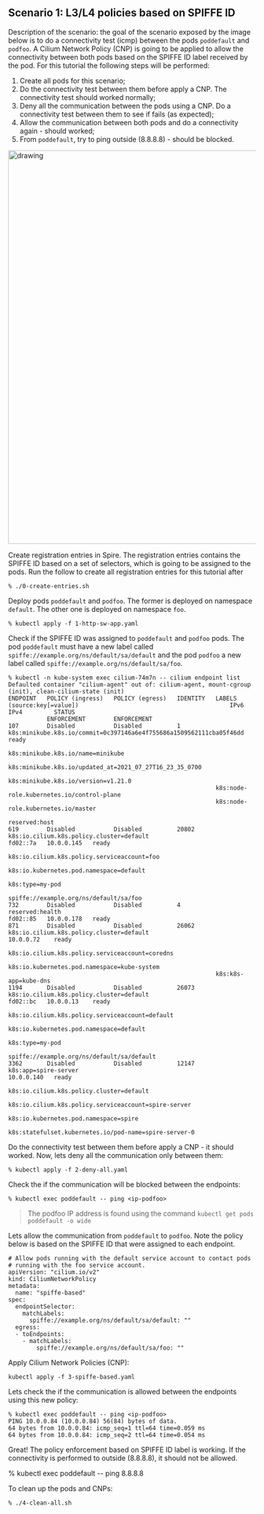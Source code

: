 ## Scenario 1: L3/L4 policies based on SPIFFE ID

Description of the scenario: the goal of the scenario exposed by the image below is to do a connectivity test (icmp) between the pods `poddefault` and `podfoo`. A Cilium Network Policy (CNP) is going to be applied to allow the connectivity between both pods based on the SPIFFE ID label received by the pod. For this tutorial the following steps will be performed:

1. Create all pods for this scenario;
2. Do the connectivity test between them before apply a CNP. The connectivity test should worked normally;
3. Deny all the communication between the pods using a CNP. Do a connectivity test between them to see if fails (as expected);
4. Allow the communication between both pods and do a connectivity again - should worked;
5. From `poddefault`, try to ping outside (8.8.8.8) - should be blocked.
<img src="../imgs/scenario01.png" alt="drawing" width="800"/>

Create registration entries in Spire. The registration entries contains the SPIFFE ID based on a set of selectors, which is going to be assigned to the pods. Run the follow to create all registration entries for this tutorial after 

```
% ./0-create-entries.sh
```

Deploy pods `poddefault` and `podfoo`. The former is deployed on namespace `default`. The other one is deployed on namespace `foo`.

```
% kubectl apply -f 1-http-sw-app.yaml
```

Check if the SPIFFE ID was assigned to `poddefault` and `podfoo` pods. The pod `poddefault` must have a new label called `spiffe://example.org/ns/default/sa/default` and the pod `podfoo` a new label called `spiffe://example.org/ns/default/sa/foo`.

```
% kubectl -n kube-system exec cilium-74m7n -- cilium endpoint list
Defaulted container "cilium-agent" out of: cilium-agent, mount-cgroup (init), clean-cilium-state (init)
ENDPOINT   POLICY (ingress)   POLICY (egress)   IDENTITY   LABELS (source:key[=value])                                           IPv6       IPv4         STATUS   
           ENFORCEMENT        ENFORCEMENT                                                                                                                
107        Disabled           Disabled          1          k8s:minikube.k8s.io/commit=0c397146a6e4f755686a1509562111cba05f46dd                           ready   
                                                           k8s:minikube.k8s.io/name=minikube                                                                     
                                                           k8s:minikube.k8s.io/updated_at=2021_07_27T16_23_35_0700                                               
                                                           k8s:minikube.k8s.io/version=v1.21.0                                                                   
                                                           k8s:node-role.kubernetes.io/control-plane                                                             
                                                           k8s:node-role.kubernetes.io/master                                                                    
                                                           reserved:host                                                                                         
619        Disabled           Disabled          20802      k8s:io.cilium.k8s.policy.cluster=default                              fd02::7a   10.0.0.145   ready   
                                                           k8s:io.cilium.k8s.policy.serviceaccount=foo                                                           
                                                           k8s:io.kubernetes.pod.namespace=default                                                               
                                                           k8s:type=my-pod                                                                                       
                                                           spiffe://example.org/ns/default/sa/foo                                                                
732        Disabled           Disabled          4          reserved:health                                                       fd02::85   10.0.0.178   ready   
871        Disabled           Disabled          26062      k8s:io.cilium.k8s.policy.cluster=default                                         10.0.0.72    ready   
                                                           k8s:io.cilium.k8s.policy.serviceaccount=coredns                                                       
                                                           k8s:io.kubernetes.pod.namespace=kube-system                                                           
                                                           k8s:k8s-app=kube-dns                                                                                  
1194       Disabled           Disabled          26073      k8s:io.cilium.k8s.policy.cluster=default                              fd02::bc   10.0.0.13    ready   
                                                           k8s:io.cilium.k8s.policy.serviceaccount=default                                                       
                                                           k8s:io.kubernetes.pod.namespace=default                                                               
                                                           k8s:type=my-pod                                                                                       
                                                           spiffe://example.org/ns/default/sa/default                                                            
3362       Disabled           Disabled          12147      k8s:app=spire-server                                                             10.0.0.140   ready   
                                                           k8s:io.cilium.k8s.policy.cluster=default                                                              
                                                           k8s:io.cilium.k8s.policy.serviceaccount=spire-server                                                  
                                                           k8s:io.kubernetes.pod.namespace=spire                                                                 
                                                           k8s:statefulset.kubernetes.io/pod-name=spire-server-0     
```

Do the connectivity test between them before apply a CNP - it should worked. Now, lets deny all the  communication only between them: 

```
% kubectl apply -f 2-deny-all.yaml
```

Check the if the communication will be blocked between the endpoints:

```
% kubectl exec poddefault -- ping <ip-podfoo>
```

> The podfoo IP address is found using the command `kubectl get pods poddefault -o wide`

Lets allow the communication from `poddefault` to `podfoo`. Note the policy below is based on the SPIFFE ID that were assigned to each endpoint.

```
# Allow pods running with the default service account to contact pods
# running with the foo service account.
apiVersion: "cilium.io/v2"
kind: CiliumNetworkPolicy
metadata:
  name: "spiffe-based"
spec:
  endpointSelector:
    matchLabels:
      spiffe://example.org/ns/default/sa/default: ""
  egress:
  - toEndpoints:
    - matchLabels:
        spiffe://example.org/ns/default/sa/foo: ""

```

Apply Cilium Network Policies (CNP):

```
kubectl apply -f 3-spiffe-based.yaml
```

Lets check the if the communication is allowed between the endpoints using this new policy:

```
% kubectl exec poddefault -- ping <ip-podfoo>
PING 10.0.0.84 (10.0.0.84) 56(84) bytes of data.
64 bytes from 10.0.0.84: icmp_seq=1 ttl=64 time=0.059 ms
64 bytes from 10.0.0.84: icmp_seq=2 ttl=64 time=0.054 ms
```

Great! The policy enforcement based on SPIFFE ID label is working.
If the connectivity is performed to outside (8.8.8.8), it should not be allowed.

% kubectl exec poddefault -- ping 8.8.8.8

To clean up the pods and CNPs:

```
% ./4-clean-all.sh
```
